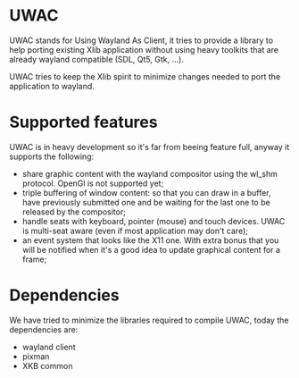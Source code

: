 UWAC
====

UWAC stands for Using Wayland As Client, it tries to provide a library to help porting existing 
Xlib application without using heavy toolkits that are already wayland compatible (SDL, Qt5, Gtk, ...).

UWAC tries to keep the Xlib spirit to minimize changes needed to port the application to wayland.


# Supported features

UWAC is in heavy development so it's far from beeing feature full, anyway it supports the following:

* share graphic content with the wayland compositor using the wl_shm protocol. OpenGl
is not supported yet;
* triple buffering of window content: so that you can draw in a buffer, have previously
submitted one and be waiting for the last one to be released by the compositor;
* handle seats with keyboard, pointer (mouse) and touch devices. UWAC is multi-seat aware (even if
most application may don't care);
* an event system that looks like the X11 one. With extra bonus that you will be notified when it's a good idea to 
update graphical content for a frame;

# Dependencies

We have tried to minimize the libraries required to compile UWAC, today the dependencies are:

* wayland client
* pixman
* XKB common
